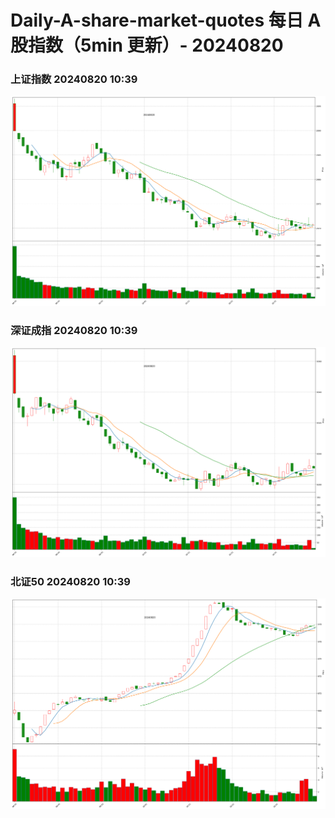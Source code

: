 
# Daily-A-share-market-quotes 每日 A 股指数（5min 更新）- 20240820

### 上证指数 20240820 10:39
![](./fig/2024/8/20240820-sh000001.png)

### 深证成指 20240820 10:39
![](./fig/2024/8/20240820-sz399001.png)

### 北证50 20240820 10:39
![](./fig/2024/8/20240820-bj899050.png)
